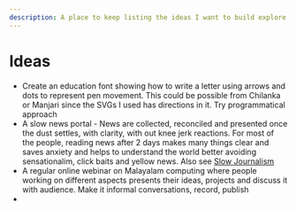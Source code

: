 ```yaml
---
description: A place to keep listing the ideas I want to build explore
---
```


# Ideas

* Create an education font showing how to write a letter using arrows and dots to represent pen movement. This could be possible from Chilanka or Manjari since the SVGs I used has directions in it. Try programmatical approach
* A slow news portal - News are collected, reconciled and presented once the dust settles, with clarity, with out knee jerk reactions. For most of the people, reading news after 2 days makes many things clear and saves anxiety and helps to understand the world better avoiding sensationalim, click baits and yellow news. Also see [Slow Journalism](https://en.wikipedia.org/wiki/Slow_journalism)
* A regular online webinar on Malayalam computing where people working on different aspects presents their ideas, projects and discuss it with audience. Make it informal conversations, record, publish
* 
